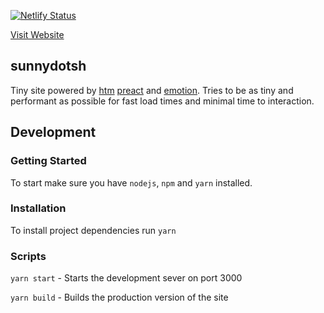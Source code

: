 [![Netlify Status](https://api.netlify.com/api/v1/badges/c536ddec-8779-4a15-9ed1-a5f2723aab68/deploy-status)](https://app.netlify.com/sites/sunny-sh/deploys)

[Visit Website](https://sunny.sh)

## sunnydotsh

Tiny site powered by [htm](https://github.com/developit/htm) [preact](https://github.com/preactjs/preact) and [emotion](https://github.com/emotion-js/emotion). Tries to be as tiny and performant as possible for fast load times and minimal time to interaction.

## Development

### Getting Started

To start make sure you have `nodejs`, `npm` and `yarn` installed.

### Installation

To install project dependencies run `yarn`

### Scripts

`yarn start` - Starts the development sever on port 3000

`yarn build` - Builds the production version of the site
